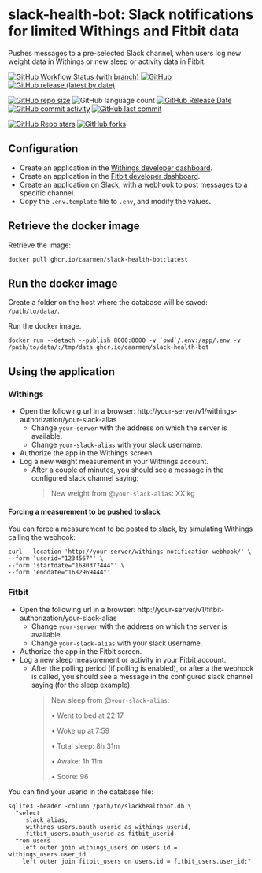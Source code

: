 # slack-health-bot: Slack notifications for limited Withings and Fitbit data


Pushes messages to a pre-selected Slack channel, when users log new weight data in Withings or new sleep or activity data in Fitbit.

[![GitHub Workflow Status (with branch)](https://img.shields.io/github/actions/workflow/status/caarmen/slack-health-bot/check.yml)](https://github.com/caarmen/slack-health-bot/actions/workflows/check.yml?query=branch%3Amain)
[![GitHub](https://img.shields.io/github/license/caarmen/slack-health-bot)](https://github.com/caarmen/slack-health-bot/blob/main/LICENSE)
[![GitHub release (latest by date)](https://img.shields.io/github/v/release/caarmen/slack-health-bot)](https://github.com/caarmen/slack-health-bot/releases)

[![GitHub repo size](https://img.shields.io/github/repo-size/caarmen/slack-health-bot)](https://github.com/caarmen/slack-health-bot/archive/refs/heads/main.zip)
![GitHub language count](https://img.shields.io/github/languages/count/caarmen/slack-health-bot)
[![GitHub Release Date](https://img.shields.io/github/release-date/caarmen/slack-health-bot)](https://github.com/caarmen/slack-health-bot/releases)
[![GitHub commit activity](https://img.shields.io/github/commit-activity/m/caarmen/slack-health-bot)](https://github.com/caarmen/slack-health-bot/commits/main)
[![GitHub last commit](https://img.shields.io/github/last-commit/caarmen/slack-health-bot)](https://github.com/caarmen/slack-health-bot/commits/main)

[![GitHub Repo stars](https://img.shields.io/github/stars/caarmen/slack-health-bot?style=social)](https://github.com/caarmen/slack-health-bot/stargazers)
[![GitHub forks](https://img.shields.io/github/forks/caarmen/slack-health-bot?style=social)](https://github.com/caarmen/slack-health-bot/forks)

## Configuration

* Create an application in the [Withings developer dashboard](https://developer.withings.com/dashboard/).
* Create an application in the [Fitbit developer dashboard](https://dev.fitbit.com/apps/).
* Create an application [on Slack](https://api.slack.com/apps), with a webhook to post messages to a specific channel.
* Copy the `.env.template` file to `.env`, and modify the values.

## Retrieve the docker image

Retrieve the image:
```
docker pull ghcr.io/caarmen/slack-health-bot:latest
```

## Run the docker image

Create a folder on the host where the database will be saved: `/path/to/data/`.

Run the docker image.

```
docker run --detach --publish 8000:8000 -v `pwd`/.env:/app/.env -v /path/to/data/:/tmp/data ghcr.io/caarmen/slack-health-bot
```

## Using the application

### Withings
* Open the following url in a browser: http://your-server/v1/withings-authorization/your-slack-alias
  - Change `your-server` with the address on which the server is available.
  - Change `your-slack-alias` with your slack username.
* Authorize the app in the Withings screen.
* Log a new weight measurement in your Withings account.
  - After a couple of minutes, you should see a message in the configured slack channel saying:
    > New weight from @`your-slack-alias`: XX kg

#### Forcing a measurement to be pushed to slack
You can force a measurement to be posted to slack, by simulating Withings calling the webhook:
```
curl --location 'http://your-server/withings-notification-webhook/' \
--form 'userid="1234567"' \
--form 'startdate="1680377444"' \
--form 'enddate="1682969444"'
```

### Fitbit
* Open the following url in a browser: http://your-server/v1/fitbit-authorization/your-slack-alias
  - Change `your-server` with the address on which the server is available.
  - Change `your-slack-alias` with your slack username.
* Authorize the app in the Fitbit screen.
* Log a new sleep measurement or activity in your Fitbit account.
  - After the polling period (if polling is enabled), or after a the webhook is called,
    you should see a message in the configured slack channel saying (for the sleep example):
    > New sleep from @`your-slack-alias`:
    >
    > • Went to bed at 22:17
    >
    > • Woke up at 7:59
    >
    > • Total sleep: 8h 31m
    >
    > • Awake: 1h 11m
    >
    > • Score: 96

You can find your userid in the database file:
```
sqlite3 -header -column /path/to/slackhealthbot.db \
  "select
     slack_alias,
     withings_users.oauth_userid as withings_userid,
     fitbit_users.oauth_userid as fitbit_userid
  from users
    left outer join withings_users on users.id = withings_users.user_id
    left outer join fitbit_users on users.id = fitbit_users.user_id;"
```
